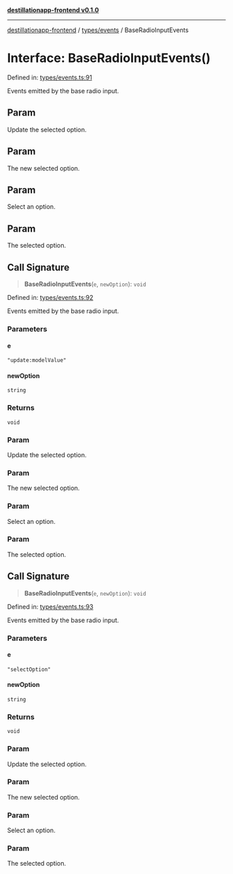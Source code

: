[**destillationapp-frontend v0.1.0**](../../../README.md)

***

[destillationapp-frontend](../../../modules.md) / [types/events](../README.md) / BaseRadioInputEvents

# Interface: BaseRadioInputEvents()

Defined in: [types/events.ts:91](https://github.com/DestillApp/main/blob/be94b1d93681946bd573e84cd8381ba32cee62b9/frontend/src/types/events.ts#L91)

Events emitted by the base radio input.

## Param

Update the selected option.

## Param

The new selected option.

## Param

Select an option.

## Param

The selected option.

## Call Signature

> **BaseRadioInputEvents**(`e`, `newOption`): `void`

Defined in: [types/events.ts:92](https://github.com/DestillApp/main/blob/be94b1d93681946bd573e84cd8381ba32cee62b9/frontend/src/types/events.ts#L92)

Events emitted by the base radio input.

### Parameters

#### e

`"update:modelValue"`

#### newOption

`string`

### Returns

`void`

### Param

Update the selected option.

### Param

The new selected option.

### Param

Select an option.

### Param

The selected option.

## Call Signature

> **BaseRadioInputEvents**(`e`, `newOption`): `void`

Defined in: [types/events.ts:93](https://github.com/DestillApp/main/blob/be94b1d93681946bd573e84cd8381ba32cee62b9/frontend/src/types/events.ts#L93)

Events emitted by the base radio input.

### Parameters

#### e

`"selectOption"`

#### newOption

`string`

### Returns

`void`

### Param

Update the selected option.

### Param

The new selected option.

### Param

Select an option.

### Param

The selected option.
